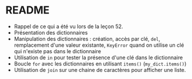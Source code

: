 # README

* Rappel de ce qui a été vu lors de la leçon 52.
* Présentation des dictionnaires
* Manipulation des dictionnaires : création, accès par clé, `del`, remplacement d'une valeur existante, `KeyError` quand on utilise un clé qui n'existe pas dans le dictionnaire
* Utilisation de `in` pour tester la présence d'une clé dans le dictionnaire
* Boucle `for` avec les dictionnaires en utilisant `items()` (`my_dict.items()`)
* Utilisation de `join` sur une chaine de caractères pour afficher une liste.
